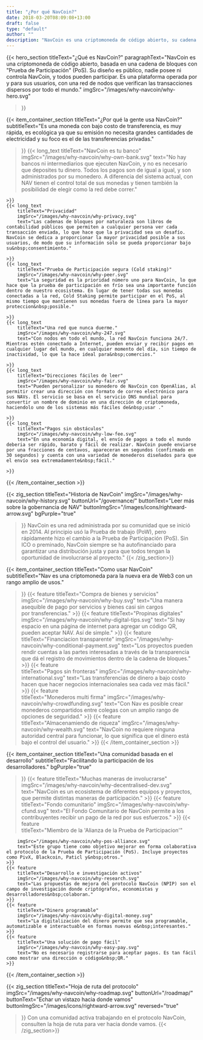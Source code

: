 ```yaml
---
title: "¿Por qué NavCoin?"
date: 2018-03-20T08:09:08+13:00
draft: false
type: "default"
author: ""
description: "NavCoin es una criptomoneda de código abierto, su cadena de bloques está basada en el concenso de la &#34;Prueba de Participación&#34; (PoS). Es una plataforma descentralizada apoyada por sus usuarios."
---
```

{{< hero_section
titleText="¿Qué es NavCoin?"
paragraphText="NavCoin es una criptomoneda de código abierto, basada en una cadena de bloques con &#34;Prueba de Participación&#34; (PoS). Su diseño es público, nadie posee ni controla NavCoin, y todos pueden participar. Es una plataforma operada por y para sus usuarios, con una red de nodos que verifican las transacciones dispersos por todo el&nbsp;mundo."
imgSrc="/images/why-navcoin/why-hero.svg"
>}}

{{< item_container_section
    titleText="¿Por qué la gente usa&nbsp;NavCoin?"
    subtitleText="Es una moneda con bajo costo de transferencia, es muy rápida, es ecológica ya que su emisión no necesita grandes cantidades de electricidad y su foco es el de las transferencias privadas."
>}}
    {{< long_text
        titleText="NavCoin es tu banco"
        imgSrc="/images/why-navcoin/why-own-bank.svg"
        text="No hay bancos ni intermediarios que ejecuten NavCoin, y no es necesario que deposites tu dinero. Todos los pagos son de igual a igual, y son administrados por su monedero. A diferencia del sistema actual, con NAV tienen el control total de sus monedas y tienen también la posibilidad de elegir como la red debe&nbsp;correr."

    >}}
    {{< long_text
        titleText="Privacidad"
        imgSrc="/images/why-navcoin/why-privacy.svg"
        text="Las cadenas de bloques por naturaleza son libros de contabilidad públicos que permiten a cualquier persona ver cada transacción enviada, lo que hace que la privacidad sea un desafío. NavCoin se dedica a proporcionar la mayor privacidad posible a sus usuarios, de modo que su información solo se pueda proporcionar bajo su&nbsp;consentimiento."

    >}}
    {{< long_text
        titleText="Prueba de Participación segura (Cold staking)"
        imgSrc="/images/why-navcoin/why-peer.svg"
        text="La seguridad es la prioridad número uno para NavCoin, lo que hace que la prueba de participación en frío sea una importante función dentro de nuestro ecosistema. En lugar de tener todas sus monedas conectadas a la red, Cold Staking permite participar en el PoS, al mismo tiempo que mantienen sus monedas fuera de línea para la mayor proteccion&nbsp;posible."

    >}}
    {{< long_text
        titleText="Una red que nunca duerme."
        imgSrc="/images/why-navcoin/why-247.svg"
        text="Con nodos en todo el mundo, la red NavCoin funciona 24/7. Mientras estén conectado a Internet, pueden enviar y recibir pagos en cualquier lugar del mundo, en cualquier momento del día, sin tiempo de inactividad, lo que la hace ideal para&nbsp;comercios."

    >}}
    {{< long_text
        titleText="Direcciones fáciles de leer"
        imgSrc="/images/why-navcoin/why-fair.svg"
        text="Pueden personalizar su monedero de NavCoin con OpenAlias, al permitir crear una dirección con formato de correo electrónico para sus NAVs. El servicio se basa en el servicio DNS mundial para convertir un nombre de dominio en una dirección de criptomoneda, haciendolo uno de los sistemas más fáciles de&nbsp;usar ."

    >}}
    {{< long_text
        titleText="Pagos sin obstáculos"
        imgSrc="/images/why-navcoin/why-low-fee.svg"
        text="En una economía digital, el envío de pagos a todo el mundo deberia ser rápido, barato y fácil de realizar. NavCoin puede enviarse por una fracciones de centavos, apareceran en segundos (confirmado en 30 segundos) y cuenta con una variedad de monederos diseñados para que el envío sea extremadamente&nbsp;fácil."

    >}}
{{< /item_container_section >}}

{{< zig_section
  titleText="Historia de NavCoin"
  imgSrc="/images/why-navcoin/why-history.svg"
  buttonUrl="/governance/"
  buttonText="Leer más sobre la gobernancia de NAV"
  buttonImgSrc="/images/icons/rightward-arrow.svg"
  bgPurple="true"
>}}
NavCoin es una red administrada por su comunidad que se inició en 2014. Al principio usó la Prueba de trabajo (PoW), pero rápidamente hizo el cambio a la Prueba de Participación (PoS). Sin ICO o preminado, NavCoin siempre se ha autofinanciado para garantizar una distribución justa y para que todos tengan la oportunidad de involucrarse al&nbsp;proyecto."
{{< /zig_section>}}

{{< item_container_section
    titleText="Como usar&nbsp;NavCoin"
    subtitleText="Nav es una criptomoneda para la nueva era de Web3 con un rango amplio de&nbsp;usos."
>}}
    {{< feature
        titleText="Compra de bienes y servicios"
        imgSrc="/images/why-navcoin/why-buy.svg"
        text="Una manera asequible de pago por servicios y bienes casi sin cargos por&nbsp;transferencias."
    >}}
    {{< feature
        titleText="Propinas digitales"
        imgSrc="/images/why-navcoin/why-digital-tips.svg"
        text="Si hay espacio en una página de internet para agregar un código QR, pueden aceptar NAV. Así de&nbsp;simple."
    >}}
    {{< feature                 
        titleText="Financiacion transparente"
        imgSrc="/images/why-navcoin/why-conditional-payment.svg"
        text="Los proyectos pueden rendir cuentas a las partes interesadas a través de la transparencia que dá el registro de movimientos dentro de la cadena de&nbsp;bloques."
    >}}
    {{< feature                 
        titleText="Pagos sin fronteras"
        imgSrc="/images/why-navcoin/why-international.svg"
        text="Las transferencias de dinero a bajo costo hacen que hacer negocios internacionales sea cada vez más&nbsp;fácil."
    >}}
    {{< feature                 
        titleText="Monederos multi firma"
        imgSrc="/images/why-navcoin/why-crowdfunding.svg"
        text="Con Nav es posible crear monederos compartidos entre colegas con un amplio rango de opciones de&nbsp;seguridad."
    >}}
    {{< feature                 
        titleText="Almacenamiendo de riqueza"
        imgSrc="/images/why-navcoin/why-wealth.svg"
        text="NavCoin no requiere ninguna autoridad central para funcionar, lo que significa que el dinero está bajo el control del&nbsp;usuario."
    >}}
{{< /item_container_section >}}


{{< item_container_section
    titleText="Una comunidad basada en el desarrollo"
    subtitleText="Facilitando la participación de los desarrolladores."
    bgPurple="true"
>}}
    {{< feature
        titleText="Muchas maneras de involucrarse"
        imgSrc="/images/why-navcoin/why-decentralised-dev.svg"
        text="NavCoin es un ecosistema de diferentes equipos y proyectos, que permite distintas maneras de&nbsp;participación."
    >}}
    {{< feature
        titleText="Fondo comunitario"
        imgSrc="/images/why-navcoin/why-cfund.svg"
        text="El Fondo Comunitario de NavCoin permite a los contribuyentes recibir un pago de la red por sus&nbsp;esfuerzos."
    >}}
    {{< feature                 
        titleText="Miembro de la  'Alianza de la Prueba de Participacion'"

        imgSrc="/images/why-navcoin/why-pos-alliance.svg"
        text="Este grupo tiene como objetivo mejorar en forma colaborativa el protocolo de la Prueba de Participación (PoS). Incluye proyectos como PivX, Blackcoin, Paticl y&nbsp;otros."
    >}}
    {{< feature                 
        titleText="Desarrollo e investigación activos"
        imgSrc="/images/why-navcoin/why-research.svg"
        text="Las propuestas de mejora del protocolo NavCoin (NPIP) son el campo de investigación donde criptógrafos, economistas y desarrolladores&nbsp;colaboran."
    >}}
    {{< feature                 
        titleText="Dinero programable"
        imgSrc="/images/why-navcoin/why-digital-money.svg"
        text="La digitalización del dinero permite que sea programable, automatizable e interactuable en formas nuevas e&nbsp;interesantes."
    >}}
    {{< feature                 
        titleText="Una solución de pago fácil"
        imgSrc="/images/why-navcoin/why-easy-pay.svg"
        text="No es necesario registrarse para aceptar pagos. Es tan fácil como mostrar una dirección o código&nbsp;QR."
    >}}
{{< /item_container_section >}}

{{< zig_section
titleText="Hoja de ruta del protocolo"
imgSrc="/images/why-navcoin/why-roadmap.svg"
buttonUrl="/roadmap/"
buttonText="Echar un vistazo hacia donde vamos"
buttonImgSrc="/images/icons/rightward-arrow.svg"
reversed="true"
>}}
Con una comunidad activa trabajando en el protocolo NavCoin, consulten la hoja de ruta para ver hacia donde&nbsp;vamos.
{{< /zig_section>}}
